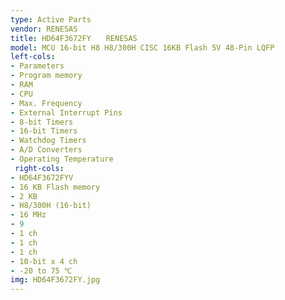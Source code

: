 ```yaml
---
type: Active Parts
vendor: RENESAS
title: HD64F3672FY　　RENESAS
model: MCU 16-bit H8 H8/300H CISC 16KB Flash 5V 48-Pin LQFP
left-cols: 
- Parameters
- Program memory
- RAM
- CPU
- Max. Frequency
- External Interrupt Pins
- 8-bit Timers
- 16-bit Timers
- Watchdog Timers
- A/D Converters
- Operating Temperature
 right-cols: 
- HD64F3672FYV
- 16 KB Flash memory
- 2 KB
- H8/300H (16-bit)
- 16 MHz
- 9
- 1 ch
- 1 ch
- 1 ch
- 10-bit x 4 ch
- -20 to 75 ℃
img: HD64F3672FY.jpg
---
```

